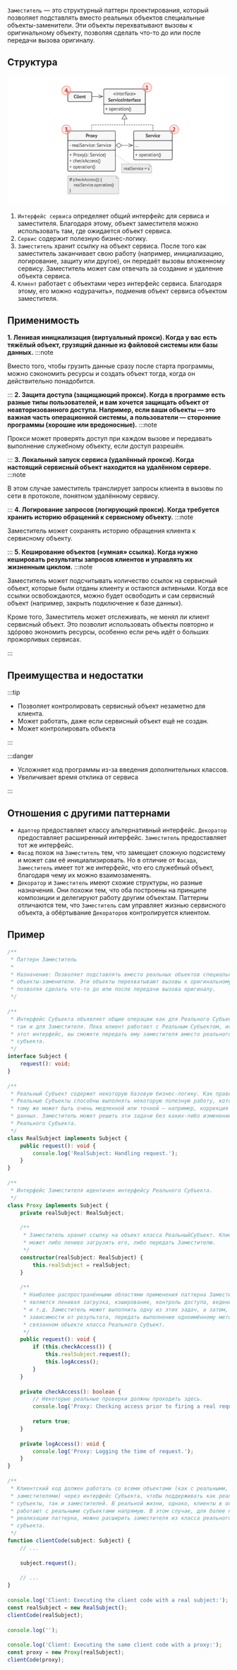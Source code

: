 `Заместитель` — это структурный паттерн проектирования, который позволяет подставлять вместо реальных объектов
специальные объекты-заменители.
Эти объекты перехватывают вызовы к оригинальному объекту, позволяя сделать что-то до или после передачи вызова
оригиналу.

## Структура

![img.png](Hard/OOP/Patterns/Structural/Proxy/img.png)

1. `Интерфейс сервиса` определяет общий интерфейс для сервиса и заместителя. Благодаря этому, объект заместителя можно
   использовать там, где ожидается объект сервиса.
2. `Сервис` содержит полезную бизнес-логику.
3. `Заместитель` хранит ссылку на объект сервиса. После того как заместитель заканчивает свою работу (например,
   инициализацию, логирование, защиту или другое), он передаёт вызовы вложенному сервису. Заместитель может сам отвечать
   за создание и удаление объекта сервиса.
4. `Клиент` работает с объектами через интерфейс сервиса. Благодаря этому, его можно «одурачить», подменив объект
   сервиса объектом заместителя.

## Применимость

**1. Ленивая инициализация (виртуальный прокси). Когда у вас есть тяжёлый объект, грузящий данные из файловой системы
или базы данных.**
:::note

Вместо того, чтобы грузить данные сразу после старта программы, можно сэкономить ресурсы и создать объект тогда, когда
он действительно понадобится.

:::
**2. Защита доступа (защищающий прокси). Когда в программе есть разные типы пользователей, и вам хочется защищать объект
от неавторизованного доступа. Например, если ваши объекты — это важная часть операционной системы, а пользователи —
сторонние программы (хорошие или вредоносные).**
:::note

Прокси может проверять доступ при каждом вызове и передавать выполнение служебному объекту, если доступ разрешён.

:::
**3. Локальный запуск сервиса (удалённый прокси). Когда настоящий сервисный объект находится на удалённом сервере.**
:::note

В этом случае заместитель транслирует запросы клиента в вызовы по сети в протоколе, понятном удалённому сервису.

:::
**4. Логирование запросов (логирующий прокси). Когда требуется хранить историю обращений к сервисному объекту.**
:::note

Заместитель может сохранять историю обращения клиента к сервисному объекту.

:::
**5. Кеширование объектов («умная» ссылка). Когда нужно кешировать результаты запросов клиентов и управлять их жизненным
циклом.**
:::note

Заместитель может подсчитывать количество ссылок на сервисный объект, которые были отданы клиенту и остаются активными.
Когда все ссылки освобождаются, можно будет освободить и сам сервисный объект (например, закрыть подключение к базе
данных).

Кроме того, Заместитель может отслеживать, не менял ли клиент сервисный объект. Это позволит использовать объекты
повторно и здóрово экономить ресурсы, особенно если речь идёт о больших прожорливых сервисах.

:::

## Преимущества и недостатки

:::tip

* Позволяет контролировать сервисный объект незаметно для клиента.
* Может работать, даже если сервисный объект ещё не создан.
* Может контролировать объекта

:::

:::danger

* Усложняет код программы из-за введения дополнительных классов.
* Увеличивает время отклика от сервиса

:::

## Отношения с другими паттернами

* `Адаптер` предоставляет классу альтернативный интерфейс. `Декоратор` предоставляет расширенный
  интерфейс. `Заместитель` предоставляет тот же интерфейс.
* `Фасад` похож на `Заместитель` тем, что замещает сложную подсистему и может сам её инициализировать. Но в отличие
  от `Фасада`, `Заместитель` имеет тот же интерфейс, что его служебный объект, благодаря чему их можно взаимозаменять.
* `Декоратор` и `Заместитель` имеют схожие структуры, но разные назначения. Они похожи тем, что оба построены на
  принципе композиции и делегируют работу другим объектам. Паттерны отличаются тем, что `Заместитель` сам управляет жизнью
  сервисного объекта, а обёртывание `Декораторов` контролируется клиентом.

## Пример

```ts
/**
 * Паттерн Заместитель
 *
 * Назначение: Позволяет подставлять вместо реальных объектов специальные
 * объекты-заменители. Эти объекты перехватывают вызовы к оригинальному объекту,
 * позволяя сделать что-то до или после передачи вызова оригиналу.
 */

/**
 * Интерфейс Субъекта объявляет общие операции как для Реального Субъекта,
 * так и для Заместителя. Пока клиент работает с Реальным Субъектом, используя
 * этот интерфейс, вы сможете передать ему заместителя вместо реального
 * субъекта.
 */
interface Subject {
    request(): void;
}

/**
 * Реальный Субъект содержит некоторую базовую бизнес-логику. Как правило,
 * Реальные Субъекты способны выполнять некоторую полезную работу, которая к
 * тому же может быть очень медленной или точной – например, коррекция входных
 * данных. Заместитель может решить эти задачи без каких-либо изменений в коде
 * Реального Субъекта.
 */
class RealSubject implements Subject {
    public request(): void {
        console.log('RealSubject: Handling request.');
    }
}

/**
 * Интерфейс Заместителя идентичен интерфейсу Реального Субъекта.
 */
class Proxy implements Subject {
    private realSubject: RealSubject;

    /**
     * Заместитель хранит ссылку на объект класса РеальныйСубъект. Клиент
     * может либо лениво загрузить его, либо передать Заместителю.
     */
    constructor(realSubject: RealSubject) {
        this.realSubject = realSubject;
    }

    /**
     * Наиболее распространёнными областями применения паттерна Заместитель
     * являются ленивая загрузка, кэширование, контроль доступа, ведение журнала
     * и т.д. Заместитель может выполнить одну из этих задач, а затем, в
     * зависимости от результата, передать выполнение одноимённому методу в
     * связанном объекте класса Реального Субъект.
     */
    public request(): void {
        if (this.checkAccess()) {
            this.realSubject.request();
            this.logAccess();
        }
    }

    private checkAccess(): boolean {
        // Некоторые реальные проверки должны проходить здесь.
        console.log('Proxy: Checking access prior to firing a real request.');

        return true;
    }

    private logAccess(): void {
        console.log('Proxy: Logging the time of request.');
    }
}

/**
 * Клиентский код должен работать со всеми объектами (как с реальными, так и
 * заместителями) через интерфейс Субъекта, чтобы поддерживать как реальные
 * субъекты, так и заместителей. В реальной жизни, однако, клиенты в основном
 * работают с реальными субъектами напрямую. В этом случае, для более простой
 * реализации паттерна, можно расширить заместителя из класса реального
 * субъекта.
 */
function clientCode(subject: Subject) {
    // ...

    subject.request();

    // ...
}

console.log('Client: Executing the client code with a real subject:');
const realSubject = new RealSubject();
clientCode(realSubject);

console.log('');

console.log('Client: Executing the same client code with a proxy:');
const proxy = new Proxy(realSubject);
clientCode(proxy);
```